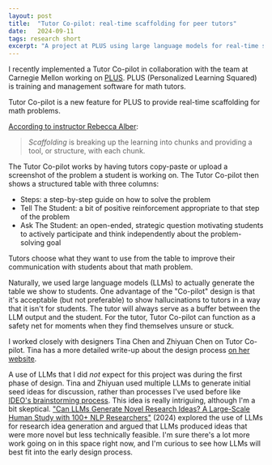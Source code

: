 ```yaml
---
layout: post
title:  "Tutor Co-pilot: real-time scaffolding for peer tutors"
date:   2024-09-11
tags: research short
excerpt: "A project at PLUS using large language models for real-time support."
---
```


I recently implemented a Tutor Co-pilot in collaboration with the team at Carnegie Mellon working on [PLUS](https://www.tutors.plus/en/). PLUS (Personalized Learning Squared) is training and management software for math tutors.

Tutor Co-pilot is a new feature for PLUS to provide real-time scaffolding for math problems.

[According to instructor Rebecca Alber](https://www.edutopia.org/blog/scaffolding-lessons-six-strategies-rebecca-alber):

> _Scaffolding_ is breaking up the learning into chunks and providing a tool, or structure, with each chunk.

The Tutor Co-pilot works by having tutors copy-paste or upload a screenshot of the problem a student is working on. The Tutor Co-pilot then shows a structured table with three columns:
 - Steps: a step-by-step guide on how to solve the problem
 - Tell The Student: a bit of positive reinforcement appropriate to that step of the problem
 - Ask The Student: an open-ended, strategic question motivating students to actively participate and think independently about the problem-solving goal

Tutors choose what they want to use from the table to improve their communication with students about that math problem.

Naturally, we used large language models (LLMs) to actually generate the table we show to students.
One advantage of the "Co-pilot" design is that it's acceptable (but not preferable) to show hallucinations to tutors in a way that it isn't for students. The tutor will always serve as a buffer between the LLM output and the student.
For the tutor, Tutor Co-pilot can function as a safety net for moments when they find themselves unsure or stuck.

I worked closely with designers Tina Chen and Zhiyuan Chen on Tutor Co-pilot. Tina has a more detailed write-up about the design process [on her website](https://www.tinachen.work/tutor-co-pilot).

A use of LLMs that I did _not_ expect for this project was during the first phase of design. Tina and Zhiyuan used multiple LLMs to generate initial seed ideas for discussion, rather than processes I've used before like [IDEO's brainstorming process](https://www.ideou.com/pages/brainstorming).
This idea is really intriguing, although I'm a bit skeptical.
["Can LLMs Generate Novel Research Ideas? A Large-Scale Human Study with 100+ NLP Researchers"](https://arxiv.org/abs/2409.04109) (2024) explored the use of LLMs for research idea generation and argued that LLMs produced ideas that were more novel but less technically feasible.
I'm sure there's a lot more work going on in this space right now, and I'm curious to see how LLMs will best fit into the early design process.
